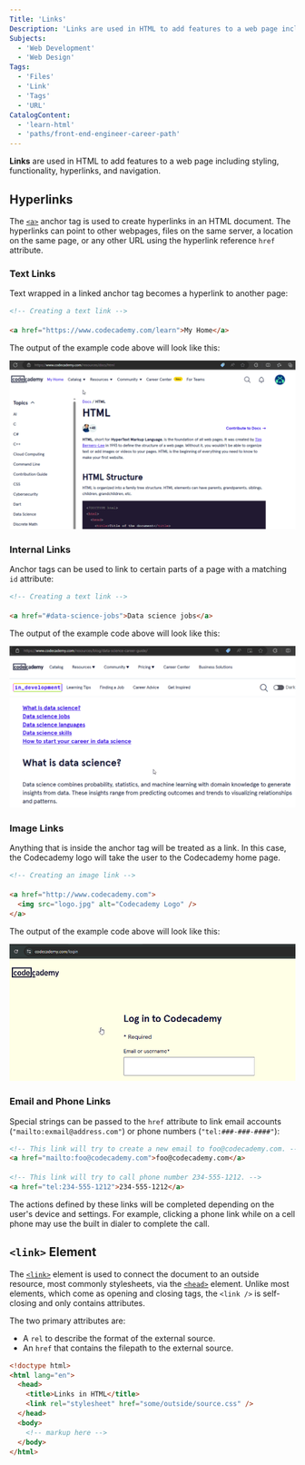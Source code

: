 ```yaml
---
Title: 'Links'
Description: 'Links are used in HTML to add features to a web page including styling, functionality, hyperlinks, and navigation.'
Subjects:
  - 'Web Development'
  - 'Web Design'
Tags:
  - 'Files'
  - 'Link'
  - 'Tags'
  - 'URL'
CatalogContent:
  - 'learn-html'
  - 'paths/front-end-engineer-career-path'
---
```


**Links** are used in HTML to add features to a web page including styling, functionality, hyperlinks, and navigation.

## Hyperlinks

The [`<a>`](https://www.codecademy.com/resources/docs/html/elements/a) anchor tag is used to create hyperlinks in an HTML document. The hyperlinks can point to other webpages, files on the same server, a location on the same page, or any other URL using the hyperlink reference `href` attribute.

### Text Links

Text wrapped in a linked anchor tag becomes a hyperlink to another page:

```html
<!-- Creating a text link -->

<a href="https://www.codecademy.com/learn">My Home</a>
```

The output of the example code above will look like this:

![Showcasing the usage of text links](https://raw.githubusercontent.com/Codecademy/docs/main/media/text-link.gif)

### Internal Links

Anchor tags can be used to link to certain parts of a page with a matching `id` attribute:

```html
<!-- Creating a text link -->

<a href="#data-science-jobs">Data science jobs</a>
```

The output of the example code above will look like this:

![Showcasing the usage of internal links](https://raw.githubusercontent.com/Codecademy/docs/main/media/internal-link.gif)

### Image Links

Anything that is inside the anchor tag will be treated as a link. In this case, the Codecademy logo will take the user to the Codecademy home page.

```html
<!-- Creating an image link -->

<a href="http://www.codecademy.com">
  <img src="logo.jpg" alt="Codecademy Logo" />
</a>
```

The output of the example code above will look like this:

![Showcasing the usage of image as a link](https://raw.githubusercontent.com/Codecademy/docs/main/media/image-link.gif)

### Email and Phone Links

Special strings can be passed to the `href` attribute to link email accounts (`"mailto:exmail@address.com"`) or phone numbers (`"tel:###-###-####"`):

```html
<!-- This link will try to create a new email to foo@codecademy.com. -->
<a href="mailto:foo@codecademy.com">foo@codecademy.com</a>

<!-- This link will try to call phone number 234-555-1212. -->
<a href="tel:234-555-1212">234-555-1212</a>
```

The actions defined by these links will be completed depending on the user's device and settings. For example, clicking a phone link while on a cell phone may use the built in dialer to complete the call.

## `<link>` Element

The [`<link>`](https://www.codecademy.com/resources/docs/html/elements/link) element is used to connect the document to an outside resource, most commonly stylesheets, via the [`<head>`](https://www.codecademy.com/resources/docs/html/elements/head) element. Unlike most elements, which come as opening and closing tags, the `<link />` is self-closing and only contains attributes.

The two primary attributes are:

- A `rel` to describe the format of the external source.
- An `href` that contains the filepath to the external source.

```html
<!doctype html>
<html lang="en">
  <head>
    <title>Links in HTML</title>
    <link rel="stylesheet" href="some/outside/source.css" />
  </head>
  <body>
    <!-- markup here -->
  </body>
</html>
```
